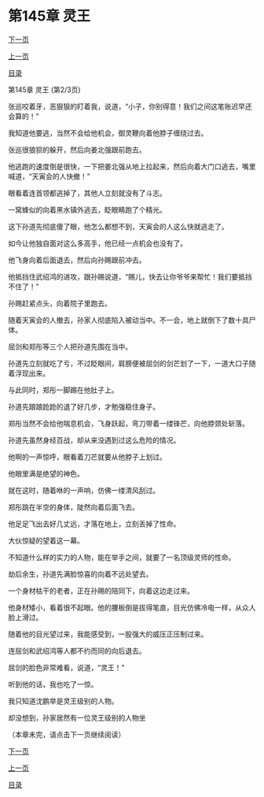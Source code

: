 <h1>第145章    灵王</h1>
            <div><p><a href="./434_%E7%AC%AC145%E7%AB%A0_%E7%81%B5%E7%8E%8B.md">下一页</a></p><p><a href="./432_%E7%AC%AC145%E7%AB%A0_%E7%81%B5%E7%8E%8B.md">上一页</a></p><p><a href="../">目录</a></p></div>
            <div><p>第145章    灵王 (第2/3页)</p><p>张巡咬着牙，恶狠狠的盯着我，说道，“小子，你别得意！我们之间这笔账迟早还会算的！”</p><p>我知道他要逃，当然不会给他机会，御灵鞭向着他脖子缠绕过去。</p><p>张巡很狼狈的躲开，然后向姜北强跟前跑去。</p><p>他逃跑的速度倒是很快，一下把姜北强从地上拉起来，然后向着大门口逃去，嘴里喊道，“天寅会的人快撤！”</p><p>眼看着连首领都逃掉了，其他人立刻就没有了斗志。</p><p>一窝蜂似的向着黑水镇外逃去，眨眼睛跑了个精光。</p><p>这下孙道先彻底傻了眼，他怎么都想不到，天寅会的人这么快就逃走了。</p><p>如今让他独自面对这么多高手，他已经一点机会也没有了。</p><p>他飞身向着后面退去，然后向孙赐跟前冲去。</p><p>他抵挡住武绍鸿的进攻，跟孙赐说道，“赐儿，快去让你爷爷来帮忙！我们要抵挡不住了！”</p><p>孙赐赶紧点头，向着院子里跑去。</p><p>随着天寅会的人撤去，孙家人彻底陷入被动当中。不一会，地上就倒下了数十具尸体。</p><p>屈剑和郑彤等三个人把孙道先围在当中。</p><p>孙道先立刻就吃了亏，不过眨眼间，肩膀便被屈剑的剑芒划了一下，一道大口子随着浮现出来。</p><p>与此同时，郑彤一脚踢在他肚子上。</p><p>孙道先踉踉跄跄的退了好几步，才勉强稳住身子。</p><p>郑彤当然不会给他喘息机会，飞身跃起，弯刀带着一缕锋芒，向他脖颈处斩落。</p><p>孙道先虽然身经百战，却从来没遇到过这么危险的情况。</p><p>他啊的一声惊呼，眼看着刀芒就要从他脖子上划过。</p><p>他眼里满是绝望的神色。</p><p>就在这时，随着咻的一声响，仿佛一缕清风刮过。</p><p>郑彤跳在半空的身体，陡然向着后面飞去。</p><p>他足足飞出去好几丈远，才落在地上，立刻丢掉了性命。</p><p>大伙惊疑的望着这一幕。</p><p>不知道什么样的实力的人物，能在举手之间，就要了一名顶级灵师的性命。</p><p>劫后余生，孙道先满脸惊喜的向着不远处望去。</p><p>一个身材枯干的老者，正在孙赐的陪同下，向着这边走过来。</p><p>他身材矮小，看着很不起眼。他的腰板倒是拔得笔直，目光仿佛冷电一样，从众人脸上滑过。</p><p>随着他的目光望过来，我能感受到，一股强大的威压正压制过来。</p><p>连屈剑和武绍鸿等人都不约而同的向后退去。</p><p>屈剑的脸色非常难看，说道，“灵王！”</p><p>听到他的话，我也吃了一惊。</p><p>我只知道沈鹏举是灵王级别的人物。</p><p>却没想到，孙家居然有一位灵王级别的人物坐</p><p>（本章未完，请点击下一页继续阅读）</p></div>
            <div><p><a href="./434_%E7%AC%AC145%E7%AB%A0_%E7%81%B5%E7%8E%8B.md">下一页</a></p><p><a href="./432_%E7%AC%AC145%E7%AB%A0_%E7%81%B5%E7%8E%8B.md">上一页</a></p><p><a href="../">目录</a></p></div>
